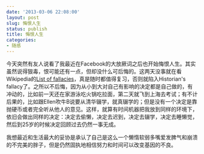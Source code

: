 ```yaml
---
date: '2013-03-06 22:08:00'
layout: post
slug: 悔恨人生
status: publish
title: 悔恨人生
categories:
- 随感
---
```


今天突然有友人说看了我最近在Facebook的大放厥词之后也开始悔恨人生。其实虽然说得狠毒，恨可能还有一点，但却没什么可后悔的。这两天没事就在看Wikipedia的[List of fallacies](http://en.wikipedia.org/wiki/List_of_fallacies)，真是随时都值得复习，否则就陷入Historian's fallacy了。之所以不后悔，因为从小到大对自己有影响的决定都是自己做的，有冲动的，比如前一天还在家游泳吃火锅吃拉面，第二天就飞到上海去考试；有不计后果的，比如跟Ellen吹牛B说要从清华辍学，就真辍学的；但是没有一个决定是靠抛硬币或者完全听从他人的意见。这样，就算有时间机器把我放到同样的环境下，依旧会做出同样的决定：决定去偷懒，决定去迟到，决定去辍学，决定去睡懒觉，然后到25岁的时候决定回顾过去仍然一事无成。

我想最近和生活最大的妥协是承认了自己是这么一个懒惰软弱多嘴爱发脾气和崩溃的不完美的胖子，但是仍然固执地相信努力和时间可以改变基因的不良。
